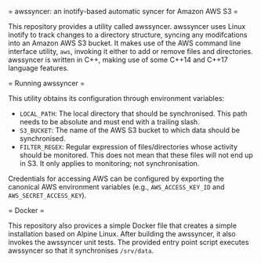= awssyncer: an inotify-based automatic syncer for Amazon AWS S3 =

This repository provides a utility called awssyncer. awssyncer uses
Linux inotify to track changes to a directory structure, syncing any
modifcations into an Amazon AWS S3 bucket. It makes use of the AWS
command line interface utility, `aws`, invoking it either to add or
remove files and directories. awssyncer is written in C++, making use of
some C++14 and C++17 language features.

= Running awssyncer =

This utility obtains its configuration through environment variables:

- `LOCAL_PATH`: The local directory that should be synchronised. This
  path needs to be absolute and must end with a trailing slash.
- `S3_BUCKET`: The name of the AWS S3 bucket to which data should be
  synchronised.
- `FILTER_REGEX`: Regular expression of files/directories whose activity
  should be monitored. This does not mean that these files will not end
  up in S3. It only applies to monitoring; not synchronisation.

Credentials for accessing AWS can be configured by exporting the
canonical AWS environment variables (e.g., `AWS_ACCESS_KEY_ID` and
`AWS_SECRET_ACCESS_KEY`).

= Docker =

This repository also provices a simple Docker file that creates a simple
installation based on Alpine Linux. After building the awssyncer, it
also invokes the awssyncer unit tests. The provided entry point script
executes awssyncer so that it synchronises `/srv/data`.
